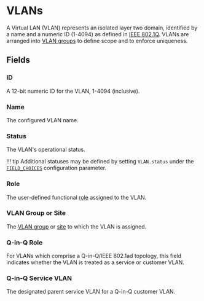 # VLANs

A Virtual LAN (VLAN) represents an isolated layer two domain, identified by a name and a numeric ID (1-4094) as defined in [IEEE 802.1Q](https://en.wikipedia.org/wiki/IEEE_802.1Q). VLANs are arranged into [VLAN groups](./vlangroup.md) to define scope and to enforce uniqueness.

## Fields

### ID

A 12-bit numeric ID for the VLAN, 1-4094 (inclusive).

### Name

The configured VLAN name.

### Status

The VLAN's operational status.

!!! tip
    Additional statuses may be defined by setting `VLAN.status` under the [`FIELD_CHOICES`](../../configuration/data-validation.md#field_choices) configuration parameter.

### Role

The user-defined functional [role](./role.md) assigned to the VLAN.

### VLAN Group or Site

The [VLAN group](./vlangroup.md) or [site](../dcim/site.md) to which the VLAN is assigned.

### Q-in-Q Role

For VLANs which comprise a Q-in-Q/IEEE 802.1ad topology, this field indicates whether the VLAN is treated as a service or customer VLAN.

### Q-in-Q Service VLAN

The designated parent service VLAN for a Q-in-Q customer VLAN.
